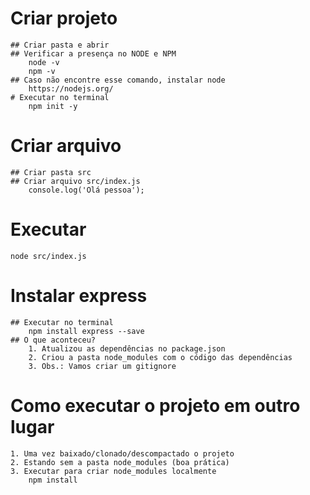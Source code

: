 # Criar projeto
    ## Criar pasta e abrir
    ## Verificar a presença no NODE e NPM
        node -v
        npm -v
    ## Caso não encontre esse comando, instalar node
        https://nodejs.org/
    # Executar no terminal
        npm init -y

# Criar arquivo
    ## Criar pasta src
    ## Criar arquivo src/index.js
        console.log('Olá pessoa');

# Executar
    node src/index.js

# Instalar express
    ## Executar no terminal
        npm install express --save
    ## O que aconteceu?
        1. Atualizou as dependências no package.json
        2. Criou a pasta node_modules com o código das dependências
        3. Obs.: Vamos criar um gitignore

# Como executar o projeto em outro lugar
    1. Uma vez baixado/clonado/descompactado o projeto
    2. Estando sem a pasta node_modules (boa prática)
    3. Executar para criar node_modules localmente
        npm install